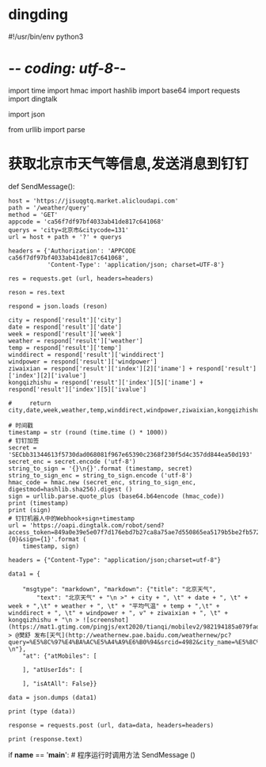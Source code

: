 # dingding
#!/usr/bin/env python3
# -*- coding: utf-8-*-

import time
import hmac
import hashlib
import base64
import requests
import dingtalk

import json

from urllib import parse


# 获取北京市天气等信息,发送消息到钉钉

def SendMessage():

    
    host = 'https://jisuqgtq.market.alicloudapi.com'
    path = '/weather/query'
    method = 'GET'
    appcode = 'ca56f7df97bf4033ab41de817c641068'
    querys = 'city=北京市&citycode=131'
    url = host + path + '?' + querys

    headers = {'Authorization': 'APPCODE ca56f7df97bf4033ab41de817c641068',
               'Content-Type': 'application/json; charset=UTF-8'}

    res = requests.get (url, headers=headers)

    reson = res.text

    respond = json.loads (reson)

    city = respond['result']['city']
    date = respond['result']['date']
    week = respond['result']['week']
    weather = respond['result']['weather']
    temp = respond['result']['temp']
    winddirect = respond['result']['winddirect']
    windpower = respond['result']['windpower']
    ziwaixian = respond['result']['index'][2]['iname'] + respond['result']['index'][2]['ivalue']
    kongqizhishu = respond['result']['index'][5]['iname'] + respond['result']['index'][5]['ivalue']

    #     return city,date,week,weather,temp,winddirect,windpower,ziwaixian,kongqizhishu

    # 时间戳
    timestamp = str (round (time.time () * 1000))
    # 钉钉加签
    secret = 'SECbb31344613f5730dad068081f967e65390c2368f230f5d4c357dd844ea50d193'
    secret_enc = secret.encode ('utf-8')
    string_to_sign = '{}\n{}'.format (timestamp, secret)
    string_to_sign_enc = string_to_sign.encode ('utf-8')
    hmac_code = hmac.new (secret_enc, string_to_sign_enc, digestmod=hashlib.sha256).digest ()
    sign = urllib.parse.quote_plus (base64.b64encode (hmac_code))
    print (timestamp)
    print (sign)
    # 钉钉机器人中的Webhook+sign+timestamp
    url = 'https://oapi.dingtalk.com/robot/send?access_token=849a0e39e5e07f7d176ebd7b27ca8a75ae7d550865ea5179b5be2fb57206f131&timestamp={0}&sign={1}'.format (
        timestamp, sign)

    headers = {"Content-Type": "application/json;charset=utf-8"}

    data1 = {

        "msgtype": "markdown", "markdown": {"title": "北京天气",
            "text": "北京天气" + "\n >" + city + ", \t" + date + ", \t" + week + ",\t" + weather + ", \t" + "平均气温" + temp + ",\t" + winddirect + ", \t" + windpower + ", v" + ziwaixian + ", \t" + kongqizhishu + "\n > ![screenshot](https://mat1.gtimg.com/pingjs/ext2020/tianqi/mobilev2/982194185a079fad9fd6d7eac312b378.png)\n > @樊舒 发布[天气](http://weathernew.pae.baidu.com/weathernew/pc?query=%E5%8C%97%E4%BA%AC%E5%A4%A9%E6%B0%94&srcid=4982&city_name=%E5%8C%97%E4%BA%AC&province_name=%E5%8C%97%E4%BA%AC) \n"},
        "at": {"atMobiles": [

        ], "atUserIds": [

        ], "isAtAll": False}}

    data = json.dumps (data1)

    print (type (data))

    response = requests.post (url, data=data, headers=headers)

    print (response.text)


if __name__ == '__main__':
    # 程序运行时调用方法
    SendMessage ()
